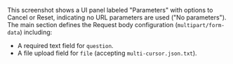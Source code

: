 This screenshot shows a UI panel labeled "Parameters" with options to Cancel or Reset, indicating no URL parameters are used ("No parameters"). The main section defines the Request body configuration (`multipart/form-data`) including:

*   A required text field for `question`.
*   A file upload field for `file` (accepting `multi-cursor.json.txt`).